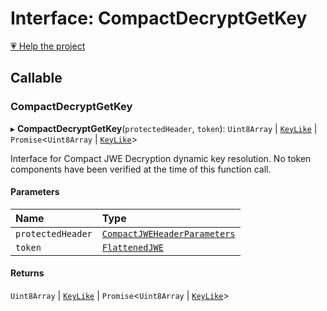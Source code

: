 # Interface: CompactDecryptGetKey

[💗 Help the project](https://github.com/sponsors/panva)

## Callable

### CompactDecryptGetKey

▸ **CompactDecryptGetKey**(`protectedHeader`, `token`): `Uint8Array` \| [`KeyLike`](../types/types.KeyLike.md) \| `Promise`<`Uint8Array` \| [`KeyLike`](../types/types.KeyLike.md)\>

Interface for Compact JWE Decryption dynamic key resolution.
No token components have been verified at the time of this function call.

#### Parameters

| Name | Type |
| :------ | :------ |
| `protectedHeader` | [`CompactJWEHeaderParameters`](types.CompactJWEHeaderParameters.md) |
| `token` | [`FlattenedJWE`](types.FlattenedJWE.md) |

#### Returns

`Uint8Array` \| [`KeyLike`](../types/types.KeyLike.md) \| `Promise`<`Uint8Array` \| [`KeyLike`](../types/types.KeyLike.md)\>
